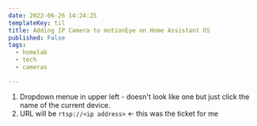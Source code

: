 ```yaml
---
date: 2022-06-26 14:24:25
templateKey: til
title: Adding IP Camera to motionEye on Home Assistant OS
published: False
tags:
  - homelab
  - tech
  - cameras

---
```


1. Dropdown menue in upper left - doesn't look like one but just click the name of the current device.
2. URL will be `rtsp://<ip address>` <- this was the ticket for me
